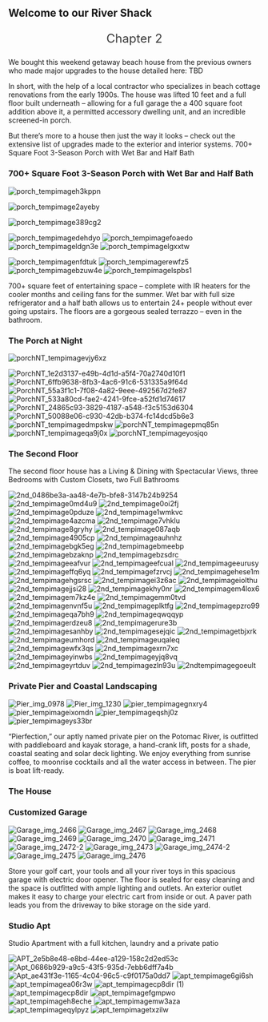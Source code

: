 ## Welcome to our River Shack 

<p style="font-size: 24px; color: #393939" align="center">
  Chapter 2
  
</p>



We bought this weekend getaway beach house from the previous owners who made major upgrades to the house detailed here: TBD

In short, with the help of a local contractor who specializes in beach cottage renovations from the early 1900s. The house was lifted 10 feet and a full floor built underneath – allowing for a full garage the a 400 square foot addition above it, a permitted accessory dwelling unit, and an incredible screened-in porch.

But there’s more to a house then just the way it looks – check out the extensive list of upgrades made to the exterior and interior systems.
700+ Square Foot 3-Season Porch with Wet Bar and Half Bath


### 700+ Square Foot 3-Season Porch with Wet Bar and Half Bath
![porch_tempimageh3kppn](https://user-images.githubusercontent.com/94854538/143494858-cb06e8db-8cf3-43eb-98a2-f2a5468fcaa5.jpg)

![porch_tempimage2ayeby](https://user-images.githubusercontent.com/94854538/143494851-0d35b25b-0f1b-4455-a955-9e99beddf7a4.jpg)

![porch_tempimage389cg2](https://user-images.githubusercontent.com/94854538/143494852-7a96fd30-aa03-4ef6-a2f2-79bcc4e70ed2.jpg)

![porch_tempimagedehdyo](https://user-images.githubusercontent.com/94854538/143494855-c93b6cbd-a343-4a16-aaa0-c5d0fe2dcb4e.jpg)
![porch_tempimagefoaedo](https://user-images.githubusercontent.com/94854538/143494856-3525cfb9-0943-42e2-8628-202bdf71c314.jpg)
![porch_tempimageldgn3e](https://user-images.githubusercontent.com/94854538/143494860-fa791c7f-e0a9-44d3-ab26-be3a8daa7602.jpg)
![porch_tempimagelgxxtw](https://user-images.githubusercontent.com/94854538/143494861-9b7e1bb2-b68c-4265-8802-c14dbb88b944.jpg)

![porch_tempimagenfdtuk](https://user-images.githubusercontent.com/94854538/143494863-e5e896c3-e4fa-4430-b71f-e49420b74ceb.jpg)
![porch_tempimagerewfz5](https://user-images.githubusercontent.com/94854538/143494864-89f3ad3c-e65a-41d2-99c3-2749d989bbdf.jpg)
![porch_tempimagebzuw4e](https://user-images.githubusercontent.com/94854538/143494854-2a0d895c-6510-44bd-8739-405682013cac.jpg)
![porch_tempimagelspbs1](https://user-images.githubusercontent.com/94854538/143494862-6a6118b7-f198-4add-84e3-5303bd4bf6e1.jpg)


700+ square feet of entertaining space – complete with IR heaters for the cooler months and ceiling fans for the summer. Wet bar with full size refrigerator and a half bath allows us to entertain 24+ people without ever going upstairs. The floors are a gorgeous sealed terrazzo – even in the bathroom.

### The Porch at Night

![porchNT_tempimagevjy6xz](https://user-images.githubusercontent.com/94854538/143494906-e889e314-d554-4dfd-bfe9-6bb9b70f7938.jpg)

![PorchNT_1e2d3137-e49b-4d1d-a5f4-70a2740d10f1](https://user-images.githubusercontent.com/94854538/143494896-7ff2e1a7-7955-42b5-bbb9-0f5913695ab5.jpg)
![PorchNT_6ffb9638-8fb3-4ac6-91c6-531335a9f64d](https://user-images.githubusercontent.com/94854538/143494897-a3e68001-fa37-4910-b0c7-53bd39391504.jpg)
![PorchNT_55a3f1c1-7f08-4a82-9eee-492567d2fe87](https://user-images.githubusercontent.com/94854538/143494899-128f43b1-a3fa-4aa4-9d06-63aab2d0a701.jpg)
![PorchNT_533a80cd-fae2-4241-9fce-a52fd1d74617](https://user-images.githubusercontent.com/94854538/143494900-ccd7f35d-28c1-411f-98c3-ab5130462cce.jpg)
![PorchNT_24865c93-3829-4187-a548-f3c5153d6304](https://user-images.githubusercontent.com/94854538/143494901-3b48205b-bf12-48a5-8212-068158b9cbe8.jpg)
![PorchNT_50088e06-c930-42db-b374-fc14dcd5b6e3](https://user-images.githubusercontent.com/94854538/143494902-14c99ae3-3b9e-43c3-815d-8f3ec1d26d31.jpg)
![porchNT_tempimagedmpskw](https://user-images.githubusercontent.com/94854538/143494903-cb7c28db-aa0d-4795-93f8-0124e8db96f8.jpg)
![porchNT_tempimagepmq85n](https://user-images.githubusercontent.com/94854538/143494904-5716c7c3-6198-4ea1-8f42-9b8b442d3cc6.jpg)
![porchNT_tempimageqa9j0x](https://user-images.githubusercontent.com/94854538/143494905-ca827f16-0fab-46bf-812e-5770df3ffc39.jpg)
![porchNT_tempimageyosjqo](https://user-images.githubusercontent.com/94854538/143494907-d3f73f50-8900-4cc1-8032-a5713e59410b.jpg)


### The Second Floor
The second floor house has a Living & Dining with Spectacular Views, three Bedrooms with Custom Closets, two Full Bathrooms

![2nd_0486be3a-aa48-4e7b-bfe8-3147b24b9254](https://user-images.githubusercontent.com/94854538/143495115-1d09406e-eeb6-4ee9-95f0-f913a7356a8c.jpg)
![2nd_tempimage0md4u9](https://user-images.githubusercontent.com/94854538/143495117-e5191a86-111c-43c3-a3a4-c163744551f1.jpg)
![2nd_tempimage0oi2fj](https://user-images.githubusercontent.com/94854538/143495118-96aa60ee-49e9-4886-9c2d-e8ccda2ebb63.jpg)
![2nd_tempimage0pduze](https://user-images.githubusercontent.com/94854538/143495119-0a8ad7da-3951-4e80-bf53-dbd1d7cee1d8.jpg)
![2nd_tempimage1wmkvc](https://user-images.githubusercontent.com/94854538/143495120-c949576e-e865-4772-ad09-4278435210ad.jpg)
![2nd_tempimage4azcma](https://user-images.githubusercontent.com/94854538/143495122-bb76f444-94ba-453c-a94d-5590339a0658.jpg)
![2nd_tempimage7vhklu](https://user-images.githubusercontent.com/94854538/143495123-ebf3c86b-fab3-440c-bd2e-9436118dd9f6.jpg)
![2nd_tempimage8gryhy](https://user-images.githubusercontent.com/94854538/143495125-bb92de72-6111-4db0-a94a-42748990f88b.jpg)
![2nd_tempimage087aqb](https://user-images.githubusercontent.com/94854538/143495128-fed5badd-baf9-4ebe-a6b4-4088186cad82.jpg)
![2nd_tempimage4905cp](https://user-images.githubusercontent.com/94854538/143495131-9d9be6cc-3f43-449a-9ba5-4e790f623b0c.jpg)
![2nd_tempimageauhnhz](https://user-images.githubusercontent.com/94854538/143495132-a4f9fc69-192c-4835-b037-6138007a44ea.jpg)
![2nd_tempimagebgk5eg](https://user-images.githubusercontent.com/94854538/143495133-3cee3c2d-84b4-4f51-a628-c888ecc5074a.jpg)
![2nd_tempimagebmeebp](https://user-images.githubusercontent.com/94854538/143495134-a50c2333-e552-436f-908d-53dc2e55177b.jpg)
![2nd_tempimagebzaknp](https://user-images.githubusercontent.com/94854538/143495135-54a1b941-1c03-4614-8882-2ef395e23eb1.jpg)
![2nd_tempimagebzsdrc](https://user-images.githubusercontent.com/94854538/143495136-945d8ee0-b1e5-482b-8e2e-c2c80f577764.jpg)
![2nd_tempimageeafvur](https://user-images.githubusercontent.com/94854538/143495137-db07af1d-234a-4c51-abf4-8f97e5319e5a.jpg)
![2nd_tempimageefcual](https://user-images.githubusercontent.com/94854538/143495139-25938dd7-49eb-4d05-a726-35cbf636be0c.jpg)
![2nd_tempimageeurusy](https://user-images.githubusercontent.com/94854538/143495140-8da8f49f-5936-4399-b801-9532e2115db5.jpg)
![2nd_tempimageffq6yq](https://user-images.githubusercontent.com/94854538/143495141-d10483f0-2591-4585-9896-df94b507f80d.jpg)
![2nd_tempimagefzrvcj](https://user-images.githubusercontent.com/94854538/143495143-3ec9f4c5-d1ad-4287-b632-8c7f3437016f.jpg)
![2nd_tempimagehese1m](https://user-images.githubusercontent.com/94854538/143495144-611eeb16-c741-4052-8a36-ad26fee47d0b.jpg)
![2nd_tempimagehgsrsc](https://user-images.githubusercontent.com/94854538/143495145-1e221cba-e952-4faf-8bce-3666e042afe5.jpg)
![2nd_tempimagei3z6ac](https://user-images.githubusercontent.com/94854538/143495146-252dd07a-d182-481c-baed-452ca0db0b4a.jpg)
![2nd_tempimageiolthu](https://user-images.githubusercontent.com/94854538/143495148-61833b4d-f427-4edc-8ccd-29139fbc1e87.jpg)
![2nd_tempimagejjsi28](https://user-images.githubusercontent.com/94854538/143495150-3138b2c1-8cb6-4690-9604-858e02c079b3.jpg)
![2nd_tempimagekhy0nr](https://user-images.githubusercontent.com/94854538/143495151-b08e87ff-27bc-4186-8b45-93fc5c4e5bef.jpg)
![2nd_tempimagem4lox6](https://user-images.githubusercontent.com/94854538/143495153-ad87eb8b-33db-42c9-be6e-d4bbf8033db6.jpg)
![2nd_tempimagem7kz4e](https://user-images.githubusercontent.com/94854538/143495154-c2f2dd9b-28f9-492f-aa8e-040300186afe.jpg)
![2nd_tempimagemm0tvd](https://user-images.githubusercontent.com/94854538/143495155-5296d196-3236-4191-945e-f5971e4c7581.jpg)
![2nd_tempimagenvnf5u](https://user-images.githubusercontent.com/94854538/143495156-2999e676-0366-4786-b5fa-39923ec6753f.jpg)
![2nd_tempimageplktfg](https://user-images.githubusercontent.com/94854538/143495158-417c2bc7-ae58-4100-8418-88e5743bd241.jpg)
![2nd_tempimagepzro99](https://user-images.githubusercontent.com/94854538/143495159-a600965a-09e3-46e6-8f9b-3d5fed17c1f3.jpg)
![2nd_tempimageqa7bh9](https://user-images.githubusercontent.com/94854538/143495160-a328bea4-411a-4165-80ec-55262e168bd4.jpg)
![2nd_tempimageqwqqyp](https://user-images.githubusercontent.com/94854538/143495162-ea2fb8b8-6622-4f58-b7e1-b88ef9b20afc.jpg)
![2nd_tempimagerdzeu8](https://user-images.githubusercontent.com/94854538/143495164-54da9f47-e0e7-40d0-88ad-2f0fdedfc1ce.jpg)
![2nd_tempimagerure3b](https://user-images.githubusercontent.com/94854538/143495167-3a158a1e-9f00-43a2-80e5-b992cfeacbe8.jpg)
![2nd_tempimagesanhby](https://user-images.githubusercontent.com/94854538/143495169-bdc32bc4-b9e0-4b4a-8b55-0b4fb9d215ac.jpg)
![2nd_tempimagesejqic](https://user-images.githubusercontent.com/94854538/143495170-ab53f410-f1a5-40aa-a592-6afc1715d5e9.jpg)
![2nd_tempimagetbjxrk](https://user-images.githubusercontent.com/94854538/143495173-87baacfb-7e4d-467a-b50a-a2eb36135c82.jpg)
![2nd_tempimageumhord](https://user-images.githubusercontent.com/94854538/143495174-c648e2cb-ebaa-4fae-8fff-671e259e958f.jpg)
![2nd_tempimageuqaleq](https://user-images.githubusercontent.com/94854538/143495176-9c32304c-234a-4c12-8c12-dee8155b7746.jpg)
![2nd_tempimagewfx3qs](https://user-images.githubusercontent.com/94854538/143495177-f70b6a17-c0da-4da1-8542-9549c452445b.jpg)
![2nd_tempimagexrn7xc](https://user-images.githubusercontent.com/94854538/143495178-192d4a54-77d9-434d-9fbd-3b87b4953bf1.jpg)
![2nd_tempimageyinwbs](https://user-images.githubusercontent.com/94854538/143495179-b0923023-9a44-450a-8436-4601cfc25074.jpg)
![2nd_tempimageyjq8vq](https://user-images.githubusercontent.com/94854538/143495181-a8093389-478f-4897-92bd-efc74c5a8bbe.jpg)
![2nd_tempimageyrtduv](https://user-images.githubusercontent.com/94854538/143495182-ec302be1-659b-4a51-b043-85d3267b9fa6.jpg)
![2nd_tempimagezln93u](https://user-images.githubusercontent.com/94854538/143495184-dbdb2c4b-f1fa-44a8-ac23-02e86282e16f.jpg)
![2ndtempimagegoeult](https://user-images.githubusercontent.com/94854538/143495186-0482471d-d2c2-44af-8f8b-6896de2afb18.jpg)


### Private Pier and Coastal Landscaping

![Pier_img_0978](https://user-images.githubusercontent.com/94854538/143497004-bd0a3a3c-7e2e-4edb-94cb-45495ce21407.jpg)
![Pier_img_1230](https://user-images.githubusercontent.com/94854538/143497008-be50d8b1-3888-41fa-bbe0-ee4d35b38488.jpg)
![pier_tempimagegnxry4](https://user-images.githubusercontent.com/94854538/143497010-42fb98d5-f726-4909-8e27-36be737b25b2.jpg)
![pier_tempimageixomdn](https://user-images.githubusercontent.com/94854538/143497012-d18e66f3-e981-48ba-ae21-7dcf37c9e5bd.jpg)
![pier_tempimageqshj0z](https://user-images.githubusercontent.com/94854538/143497013-1ab8224d-6678-4f67-b0bb-edd3cd01b341.jpg)
![pier_tempimageys33br](https://user-images.githubusercontent.com/94854538/143497015-a34f0ddf-f77d-48e5-a18b-36c11b19e130.jpg)

“Pierfection,” our aptly named private pier on the Potomac River, is outfitted with paddleboard and kayak storage, a hand-crank lift, posts for a shade, coastal seating and solar deck lighting. We enjoy everything from sunrise coffee, to moonrise cocktails and all the water access in between. The pier is boat lift-ready.

### The House




### Customized Garage

![Garage_img_2466](https://user-images.githubusercontent.com/94854538/143497059-365eb0a4-981c-473e-afd0-32e4ae904a17.jpeg)
![Garage_img_2467](https://user-images.githubusercontent.com/94854538/143497061-bcfd75ef-9ff9-44e1-9f6f-cf37dd078f58.jpeg)
![Garage_img_2468](https://user-images.githubusercontent.com/94854538/143497062-efe02bc3-8162-40ae-9a59-db92128d05f5.jpeg)
![Garage_img_2469](https://user-images.githubusercontent.com/94854538/143497063-3a248bdb-73bd-4e56-ade0-62c8779c26b5.jpeg)
![Garage_img_2470](https://user-images.githubusercontent.com/94854538/143497064-e061832c-0751-4965-954a-17fa9ffcc392.jpeg)
![Garage_img_2471](https://user-images.githubusercontent.com/94854538/143497066-383607d4-0cfe-4869-b8ab-60e078589230.jpeg)
![Garage_img_2472-2](https://user-images.githubusercontent.com/94854538/143497067-a98139e7-b6c6-48a6-b7f4-b6bb28364a06.jpeg)
![Garage_img_2473](https://user-images.githubusercontent.com/94854538/143497069-f757f553-a55b-471a-b393-591ecfaa175d.jpeg)
![Garage_img_2474-2](https://user-images.githubusercontent.com/94854538/143497070-83da380b-c15d-4a43-b960-baa0d0605560.jpeg)
![Garage_img_2475](https://user-images.githubusercontent.com/94854538/143497071-a71f2a48-dcef-48ab-8491-5c430bc5d20d.jpeg)
![Garage_img_2476](https://user-images.githubusercontent.com/94854538/143497074-0881afe4-cf9f-4559-9f7f-0339ee98ee41.jpeg)


Store your golf cart, your tools and all your river toys in this spacious garage with electric door opener. The floor is sealed for easy cleaning and the space is outfitted with ample lighting and outlets. An exterior outlet makes it easy to charge your electric cart from inside or out. A paver path leads you from the driveway to bike storage on the side yard.

### Studio Apt
Studio Apartment with a full kitchen, laundry and a private patio

![APT_2e5b8e48-e8bd-44ee-a129-158c2d2ed53c](https://user-images.githubusercontent.com/94854538/143497130-8fd868f8-91d3-440b-ae76-6d8419b3dedd.jpg)
![Apt_0686b929-a9c5-43f5-935d-7ebb6dff7a4b](https://user-images.githubusercontent.com/94854538/143497132-83b02bec-aae0-4c31-a783-8370c8fdbe50.jpg)
![Apt_ae431f3e-1165-4c04-96c5-c9f0175a0dd7](https://user-images.githubusercontent.com/94854538/143497133-5bb61780-6d63-4b95-a2cc-4524812eb6dd.jpg)
![apt_tempimage6gi6sh](https://user-images.githubusercontent.com/94854538/143497134-57bd76c9-c797-4629-ae17-a6162d00e360.jpg)
![apt_tempimagea06r3w](https://user-images.githubusercontent.com/94854538/143497135-bf40b2ca-56f5-4a08-83ab-1bf0441aaf45.jpg)
![apt_tempimagecp8dir (1)](https://user-images.githubusercontent.com/94854538/143497139-c042aef3-9851-4dc5-86c3-393196011de6.jpg)
![apt_tempimagecp8dir](https://user-images.githubusercontent.com/94854538/143497140-0f18ee88-a567-46a8-8a11-5b5544bb2d00.jpg)
![apt_tempimagefgmpwo](https://user-images.githubusercontent.com/94854538/143497142-58d18560-d6e4-438d-a9f1-8446f9e67ebc.jpg)
![apt_tempimageh8eche](https://user-images.githubusercontent.com/94854538/143497144-d0eca848-243d-45d3-be30-bf5c07a910ed.jpg)
![apt_tempimagemw3aza](https://user-images.githubusercontent.com/94854538/143497146-8b012799-f7c0-4f22-bea3-9753df1b18dc.jpg)
![apt_tempimageqylpyz](https://user-images.githubusercontent.com/94854538/143497148-aaff59eb-5e04-4121-a4fa-5e006b8d8623.jpg)
![apt_tempimagetxzilw](https://user-images.githubusercontent.com/94854538/143497149-bd03bac6-497d-4175-ab2d-fc88524c8223.jpg)

